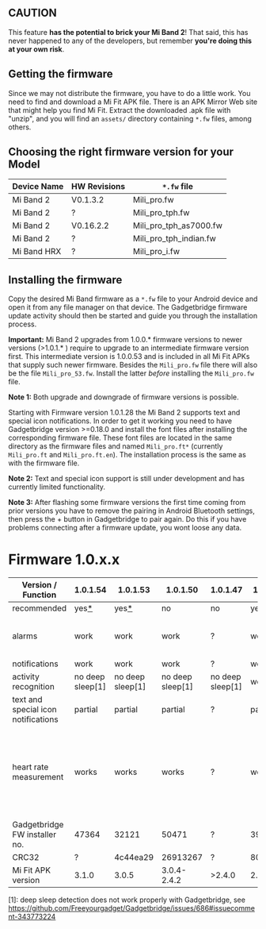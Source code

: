 ## CAUTION
This feature **has the potential to brick your Mi Band 2**! That said, this has never happened to any of the developers, but remember **you're doing this at your own risk**.

## Getting the firmware
Since we may not distribute the firmware, you have to do a little work. You need to find and download a Mi Fit APK file. There is an APK Mirror Web site that might help you find Mi Fit. Extract the downloaded .apk file with "unzip", and you will find an `assets/` directory containing `*.fw` files, among others.

## Choosing the right firmware version for your Model

Device Name | HW Revisions | `*.fw` file
------------|--------------|------------
Mi Band 2   | V0.1.3.2     | Mili_pro.fw
Mi Band 2   | ?            | Mili_pro_tph.fw
Mi Band 2   | V0.16.2.2    | Mili_pro_tph_as7000.fw
Mi Band 2   | ?            | Mili_pro_tph_indian.fw
Mi Band HRX | ?            | Mili_pro_i.fw

## Installing the firmware
Copy the desired Mi Band firmware as a `*.fw` file to your Android device and open it from any file manager on that device. The Gadgetbridge firmware update activity should then be started and guide you through the installation process.

**Important:** Mi Band 2 upgrades from 1.0.0.* firmware versions to newer versions (>1.0.1.* ) require to upgrade to an intermediate firmware version first. This intermediate version is 1.0.0.53 and is included in all Mi Fit APKs that supply such newer firmware. Besides the `Mili_pro.fw` file there will also be the file `Mili_pro_53.fw`. Install the latter *before* installing the `Mili_pro.fw` file.

**Note 1:** Both upgrade and downgrade of firmware versions is possible.

Starting with Firmware version 1.0.1.28 the Mi Band 2 supports text and special icon notifications. In order to get it working you need to have Gadgetbridge version >=0.18.0 and install the font files after installing the corresponding firmware file. These font files are located in the same directory as the firmware files and named `Mili_pro.ft*` (currently `Mili_pro.ft` and `Mili_pro.ft.en`). The installation process is the same as with the firmware file.

**Note 2:** Text and special icon support is still under development and has currently limited functionality.

**Note 3:** After flashing some firmware versions the first time coming from prior versions you have to remove the pairing in Android Bluetooth settings, then press the + button in Gadgetbridge to pair again. Do this if you have problems connecting after a firmware update, you wont loose any data. 

# Firmware 1.0.x.x

| Version / Function | 1.0.1.54 | 1.0.1.53 | 1.0.1.50 | 1.0.1.47         | 1.0.1.39                          | 1.0.1.34                          | 1.0.1.28                          | 1.0.0.53                          | 1.0.0.39                          | 1.0.0.34 | 1.0.0.19                          |
| ----------------------- | -----------------------|------ |------ |------ | --------------------------------- | --------------------------------- | --------------------------------- | --------------------------------- | --------------------------------- | --------------------------------- | --------------------------------- |
| recommended                   | yes[*](https://github.com/Freeyourgadget/Gadgetbridge/wiki/Mi-Band-Firmware-Update#installing-the-firmware-on-mi-band-2-model) | yes[*](https://github.com/Freeyourgadget/Gadgetbridge/wiki/Mi-Band-Firmware-Update#installing-the-firmware-on-mi-band-2-model) | no | no |yes[*](https://github.com/Freeyourgadget/Gadgetbridge/wiki/Mi-Band-Firmware-Update#installing-the-firmware-on-mi-band-2-model)      | yes[*](https://github.com/Freeyourgadget/Gadgetbridge/wiki/Mi-Band-Firmware-Update#installing-the-firmware-on-mi-band-2-model)    | yes[*](https://github.com/Freeyourgadget/Gadgetbridge/wiki/Mi-Band-Firmware-Update#installing-the-firmware-on-mi-band-2-model)  | yes[*](https://github.com/Freeyourgadget/Gadgetbridge/wiki/Mi-Band-Firmware-Update#installing-the-firmware-on-mi-band-2-model) | yes[*](https://github.com/Freeyourgadget/Gadgetbridge/wiki/Mi-Band-Firmware-Update#installing-the-firmware-on-mi-band-2-model)                               | no      | no      |
| alarms                        | work | work | work | ? |work                              | work                              | work (no smart alarms)       | ? | work                              | work (smart alarms partly?)      | work (smart alarms partly?)      |
| notifications                 | work | work | work | ? |work                              | work                              | work                              | work | work                              | work                              | work                              |
| activity recognition          | no deep sleep[1] | no deep sleep[1] | no deep sleep[1] | no deep sleep[1] | works                             | works                             | works                             | ? | works                             | works                     | works                     |
| text and special icon notifications | partial | partial | partial | ? | partial | partial | partial |no |no | no | no
| heart rate measurement        | works | works | works | ? | works                             | works                          | works                             | works | works                             | stopped working at some point (known firmware issue, not GB-related) | ? |
| Gadgetbridge FW installer no. | 47364 | 32121 | 50471 | ? |3929                             | 51770 | 32450 | 49197 | 41899                             | ? | ? |
| CRC32                         | ? | 4c44ea29 | 26913267 | ? |80f6ccbe                          | 01d1ef2d | ? | ? | 68efecd7                          | ? | ? |
| Mi Fit APK version            | 3.1.0 | 3.0.5 | 3.0.4-2.4.2 | >2.4.0 |2.3.0                             | 2.2.12 | 2.2.9 | >2.2.0 | 2.2.0                             | ? | ? |

[1]: deep sleep detection does not work properly with Gadgetbridge, see https://github.com/Freeyourgadget/Gadgetbridge/issues/686#issuecomment-343773224

